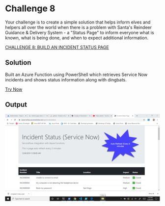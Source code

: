 # Challenge 8 

Your challenge is to create a simple solution that helps inform elves and helpers all over the world when there is a problem with Santa's Reindeer Guidance & Delivery System - a "Status Page" to inform everyone what is known,
what is being done, and when to expect additional information.

[CHALLENGE 8: BUILD AN INCIDENT STATUS PAGE](https://25daysofserverless.com/calendar/8)

## Solution

Built an Azure Function using PowerShell which retrieves Service Now incidents and shows status information along with dingbats.

[Try Now](https://iazserverless.azurewebsites.net/api/iimageresult)

## Output

[![Incident Status](https://github.com/ChendrayanV/iAzServerless/blob/master/assets/IncidentStatus.png?raw=true)](https://www.youtube.com/watch?v=MTwVCRWfgxI)